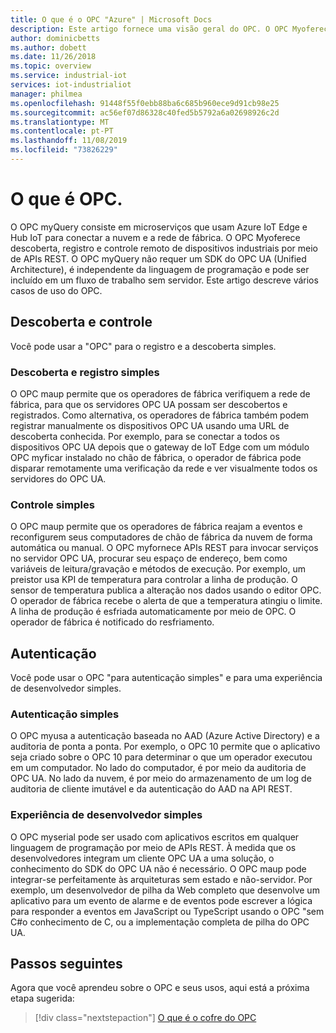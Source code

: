 ```yaml
---
title: O que é o OPC "Azure" | Microsoft Docs
description: Este artigo fornece uma visão geral do OPC. O OPC Myoferece descoberta, registro e controle remoto de dispositivos industriais por meio de APIs REST.
author: dominicbetts
ms.author: dobett
ms.date: 11/26/2018
ms.topic: overview
ms.service: industrial-iot
services: iot-industrialiot
manager: philmea
ms.openlocfilehash: 91448f55f0ebb88ba6c685b960ece9d91cb98e25
ms.sourcegitcommit: ac56ef07d86328c40fed5b5792a6a02698926c2d
ms.translationtype: MT
ms.contentlocale: pt-PT
ms.lasthandoff: 11/08/2019
ms.locfileid: "73826229"
---
```

# <a name="what-is-opc-twin"></a>O que é OPC.

O OPC myQuery consiste em microserviços que usam Azure IoT Edge e Hub IoT para conectar a nuvem e a rede de fábrica. O OPC Myoferece descoberta, registro e controle remoto de dispositivos industriais por meio de APIs REST. O OPC myQuery não requer um SDK do OPC UA (Unified Architecture), é independente da linguagem de programação e pode ser incluído em um fluxo de trabalho sem servidor. Este artigo descreve vários casos de uso do OPC.

## <a name="discovery-and-control"></a>Descoberta e controle
Você pode usar a "OPC" para o registro e a descoberta simples.

### <a name="simple-discovery-and-registration"></a>Descoberta e registro simples
O OPC maup permite que os operadores de fábrica verifiquem a rede de fábrica, para que os servidores OPC UA possam ser descobertos e registrados. Como alternativa, os operadores de fábrica também podem registrar manualmente os dispositivos OPC UA usando uma URL de descoberta conhecida. Por exemplo, para se conectar a todos os dispositivos OPC UA depois que o gateway de IoT Edge com um módulo OPC myficar instalado no chão de fábrica, o operador de fábrica pode disparar remotamente uma verificação da rede e ver visualmente todos os servidores do OPC UA. 

### <a name="simple-control"></a>Controle simples
O OPC maup permite que os operadores de fábrica reajam a eventos e reconfigurem seus computadores de chão de fábrica da nuvem de forma automática ou manual. O OPC myfornece APIs REST para invocar serviços no servidor OPC UA, procurar seu espaço de endereço, bem como variáveis de leitura/gravação e métodos de execução. Por exemplo, um preistor usa KPI de temperatura para controlar a linha de produção. O sensor de temperatura publica a alteração nos dados usando o editor OPC. O operador de fábrica recebe o alerta de que a temperatura atingiu o limite. A linha de produção é esfriada automaticamente por meio de OPC. O operador de fábrica é notificado do resfriamento.

## <a name="authentication"></a>Autenticação
Você pode usar o OPC "para autenticação simples" e para uma experiência de desenvolvedor simples.

### <a name="simple-authentication"></a>Autenticação simples 
O OPC myusa a autenticação baseada no AAD (Azure Active Directory) e a auditoria de ponta a ponta. Por exemplo, o OPC 10 permite que o aplicativo seja criado sobre o OPC 10 para determinar o que um operador executou em um computador. No lado do computador, é por meio da auditoria de OPC UA. No lado da nuvem, é por meio do armazenamento de um log de auditoria de cliente imutável e da autenticação do AAD na API REST.

### <a name="simple-developer-experience"></a>Experiência de desenvolvedor simples 
O OPC myserial pode ser usado com aplicativos escritos em qualquer linguagem de programação por meio de APIs REST. À medida que os desenvolvedores integram um cliente OPC UA a uma solução, o conhecimento do SDK do OPC UA não é necessário. O OPC maup pode integrar-se perfeitamente às arquiteturas sem estado e não-servidor. Por exemplo, um desenvolvedor de pilha da Web completo que desenvolve um aplicativo para um evento de alarme e de eventos pode escrever a lógica para responder a eventos em JavaScript ou TypeScript usando o OPC "sem C#o conhecimento de C, ou a implementação completa de pilha do OPC UA. 

## <a name="next-steps"></a>Passos seguintes

Agora que você aprendeu sobre o OPC e seus usos, aqui está a próxima etapa sugerida:

> [!div class="nextstepaction"]
> [O que é o cofre do OPC](overview-opc-vault.md)
